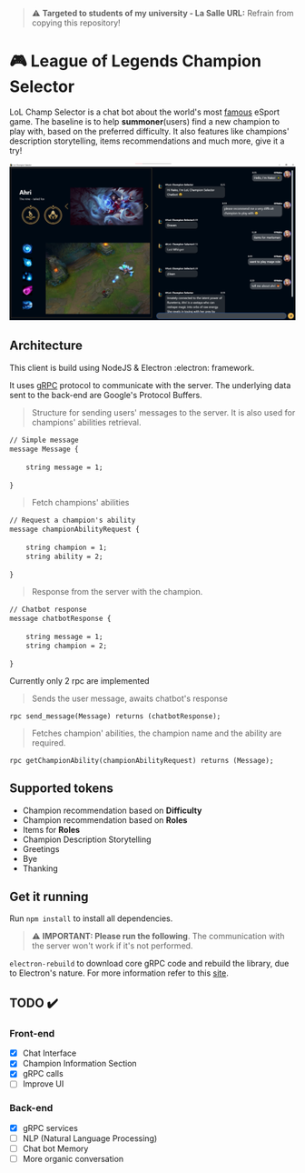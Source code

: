 > ⚠️ **Targeted to students of my university - La Salle URL:** Refrain from copying this repository!
# 🎮 League of Legends Champion Selector 

LoL Champ Selector is a chat bot about the world's most [famous]() eSport game. The baseline is to help **summoner**(users) find a new champion to play with, based on the preferred difficulty.
It also features like champions' description storytelling, items recommendations and much more, give it a try!

<p align="center">
 <img src="https://github.com/JiahuiChen99/LoLChampSelector-Electron/blob/Client_Logic/assets/chatbot%20UI.png" width="auto">
</p>
 
## Architecture
This client is build using NodeJS & Electron :electron: framework.

It uses [gRPC](https://grpc.io/) protocol to communicate with the server. The underlying data sent to the back-end are Google's
Protocol Buffers.


> Structure for sending users' messages to the server. It is also used for champions' abilities retrieval.
```
// Simple message
message Message {

    string message = 1;

}
```


> Fetch champions' abilities
```
// Request a champion's ability
message championAbilityRequest {

    string champion = 1;
    string ability = 2;

}
```

> Response from the server with the champion.
```
// Chatbot response
message chatbotResponse {

    string message = 1;
    string champion = 2;

}
```


Currently only 2 rpc are implemented

> Sends the user message, awaits chatbot's response
```
rpc send_message(Message) returns (chatbotResponse);
```

> Fetches champion' abilities, the champion name and the ability are required.
```
rpc getChampionAbility(championAbilityRequest) returns (Message);
```
## Supported tokens
- Champion recommendation based on **Difficulty**
- Champion recommendation based on **Roles**
- Items for **Roles**
- Champion Description Storytelling 
- Greetings
- Bye
- Thanking

## Get it running
Run `npm install` to install all dependencies.

> ⚠️ **IMPORTANT: Please run the following**. The communication with the server won't work if it's not performed. 

`electron-rebuild` to download core gRPC code and rebuild the library, due to Electron's nature. For more information
refer to this [site](https://grpc.github.io/grpc/node/).

## TODO ✔️
### Front-end

- [x] Chat Interface
- [x] Champion Information Section
- [x] gRPC calls
- [ ] Improve UI

### Back-end
- [x] gRPC services
- [ ] NLP (Natural Language Processing)
- [ ] Chat bot Memory
- [ ] More organic conversation
